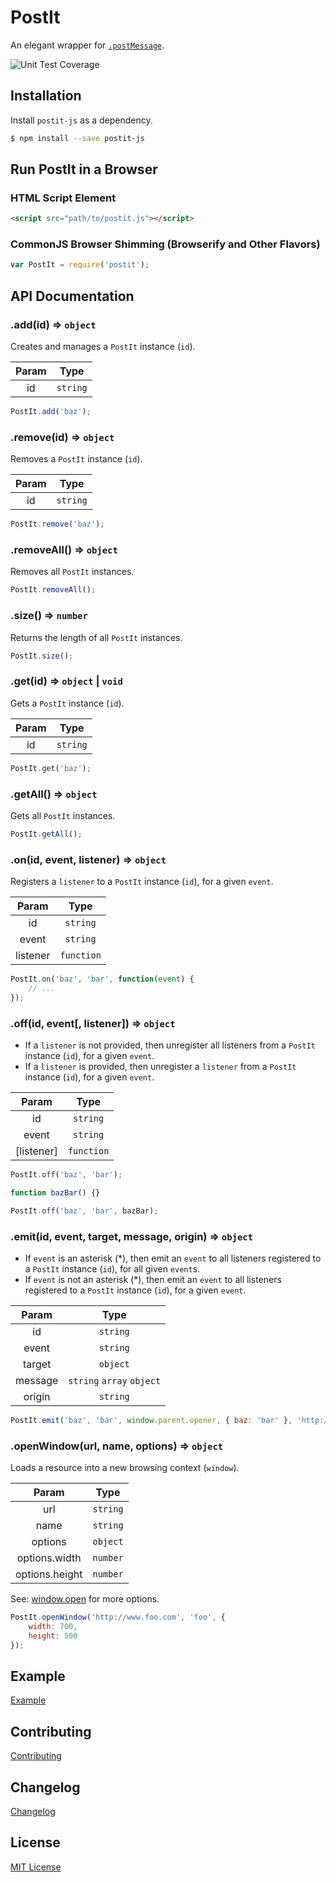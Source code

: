 # PostIt

An elegant wrapper for [`.postMessage`](https://developer.mozilla.org/en-US/docs/Web/API/Window/postMessage).

![Unit Test Coverage](http://img.shields.io/badge/coverage-99.33%-green.svg?style=flat)

## Installation

Install `postit-js` as a dependency.

```bash
$ npm install --save postit-js
```

## Run PostIt in a Browser

### HTML Script Element

```html
<script src="path/to/postit.js"></script>
```

### CommonJS Browser Shimming (Browserify and Other Flavors)

```js
var PostIt = require('postit');
```

## API Documentation

### .add(id) => `object`

Creates and manages a `PostIt` instance (`id`).

| Param |   Type   |
|:-----:|:--------:|
| id    | `string` |

```javascript
PostIt.add('baz');
```

### .remove(id) => `object`

Removes a `PostIt` instance (`id`).

| Param |   Type   |
|:-----:|:--------:|
| id    | `string` |

```javascript
PostIt.remove('baz');
```

### .removeAll() => `object`

Removes all `PostIt` instances.

```javascript
PostIt.removeAll();
```

### .size() => `number`

Returns the length of all `PostIt` instances.

```javascript
PostIt.size();
```

### .get(id) => `object` | `void`

Gets a `PostIt` instance (`id`).

| Param |   Type   |
|:-----:|:--------:|
| id    | `string` |

```javascript
PostIt.get('baz');
```

### .getAll() => `object`

Gets all `PostIt` instances.

```javascript
PostIt.getAll();
```

### .on(id, event, listener) => `object`

Registers a `listener` to a `PostIt` instance (`id`), for a given `event`.

|   Param  |    Type    |
|:--------:|:----------:|
| id       | `string`   |
| event    | `string`   |
| listener | `function` |

```javascript
PostIt.on('baz', 'bar', function(event) {
	// ...
});
```

### .off(id, event[, listener]) => `object`

- If a `listener` is not provided, then unregister all listeners from a `PostIt` instance (`id`), for a given `event`.
- If a `listener` is provided, then unregister a `listener` from a `PostIt` instance (`id`), for a given `event`.

|   Param    |    Type    |
|:----------:|:----------:|
| id         | `string`   |
| event      | `string`   |
| [listener] | `function` |

```javascript
PostIt.off('baz', 'bar');

function bazBar() {}

PostIt.off('baz', 'bar', bazBar);
```

### .emit(id, event, target, message, origin) => `object`

- If `event` is an asterisk (\*), then emit an `event` to all listeners registered to a `PostIt` instance (`id`), for all given `event`s.
- If `event` is not an asterisk (\*), then emit an `event` to all listeners registered to a `PostIt` instance (`id`), for a given `event`.

|  Param  |            Type           |
|:-------:|:-------------------------:|
| id      | `string`                  |
| event   | `string`                  |
| target  | `object`                  |
| message | `string` `array` `object` |
| origin  | `string`                  |

```javascript
PostIt.emit('baz', 'bar', window.parent.opener, { baz: 'bar' }, 'http://www.baz.com');
```

### .openWindow(url, name, options) => `object`

Loads a resource into a new browsing context (`window`).

|      Param     |   Type   |
|:--------------:|:--------:|
| url            | `string` |
| name           | `string` |
| options        | `object` |
| options.width  | `number` |
| options.height | `number` |

See: [window.open](https://developer.mozilla.org/en-US/docs/Web/API/Window/open) for more options.

```javascript
PostIt.openWindow('http://www.foo.com', 'foo', {
	width: 700,
	height: 500
});
```

## Example

[Example](example)

## Contributing

[Contributing](CONTRIBUTING.md)

## Changelog

[Changelog](CHANGELOG.md)

## License

[MIT License](LICENSE)

